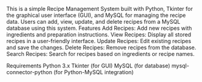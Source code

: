 This is a simple Recipe Management System built with Python, Tkinter for the graphical user interface (GUI), and MySQL for managing the recipe data. Users can add, view, update, and delete recipes from a MySQL database using this system.
Features
Add Recipes: Add new recipes with ingredients and preparation instructions.
View Recipes: Display all stored recipes in a user-friendly interface.
Update Recipes: Edit existing recipes and save the changes.
Delete Recipes: Remove recipes from the database.
Search Recipes: Search for recipes based on ingredients or recipe names.

Requirements
Python 3.x
Tkinter (for GUI)
MySQL (for database)
mysql-connector-python (for Python-MySQL integration)

